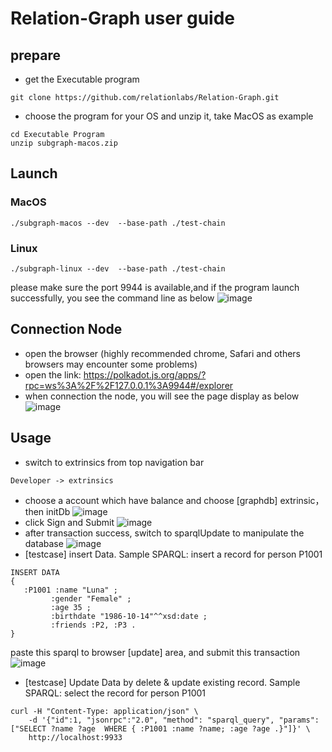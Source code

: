 # Relation-Graph user guide
## prepare
- get the Executable program 
```shell
git clone https://github.com/relationlabs/Relation-Graph.git
```
- choose the program for your OS and unzip it, take MacOS as example
```shell
cd Executable Program
unzip subgraph-macos.zip
```
## Launch
### MacOS
```shell
./subgraph-macos --dev  --base-path ./test-chain
```
### Linux
```shell
./subgraph-linux --dev  --base-path ./test-chain
```
please make sure the port 9944 is available,and if the program launch successfully, you see the command line as below
![image](https://user-images.githubusercontent.com/91399393/176400350-874d2ebe-c01b-47af-9f3e-8fc7dcd17b7d.png)

## Connection Node
- open the browser (highly recommended chrome, Safari and others browsers may encounter some problems)
- open the link: https://polkadot.js.org/apps/?rpc=ws%3A%2F%2F127.0.0.1%3A9944#/explorer
- when connection the node, you will see the page display as below
![image](https://user-images.githubusercontent.com/91399393/176409173-c464e241-a6e5-4609-b9a6-21a61b37753f.png)


## Usage
- switch to extrinsics from top navigation bar
```shell 
Developer -> extrinsics
```
- choose a account which have balance and choose [graphdb] extrinsic，then initDb
![image](https://user-images.githubusercontent.com/91399393/176415644-857882ac-5eda-43a5-8082-e985aa518bd9.png)
- click Sign and Submit
![image](https://user-images.githubusercontent.com/91399393/176415961-9814c3f1-52dd-4215-a873-a2cf261a1fbb.png)
- after transaction success, switch to sparqlUpdate to manipulate the database
![image](https://user-images.githubusercontent.com/91399393/176416651-8318b78e-8373-4f70-9cff-7a83ad496c01.png)
- [testcase] insert Data. Sample SPARQL: insert a record for person P1001
```
INSERT DATA
{
   :P1001 :name "Luna" ;
         :gender "Female" ;
         :age 35 ;
         :birthdate "1986-10-14"^^xsd:date ;
         :friends :P2, :P3 .
}
```
paste this sparql to browser [update] area, and submit this transaction
![image](https://user-images.githubusercontent.com/91399393/176417734-9100574b-df72-4088-84dc-e1c65c6f937a.png)

- [testcase] Update Data by delete & update existing record. Sample SPARQL: select the record for person P1001
```
curl -H "Content-Type: application/json" \
    -d '{"id":1, "jsonrpc":"2.0", "method": "sparql_query", "params": ["SELECT ?name ?age  WHERE { :P1001 :name ?name; :age ?age .}"]}' \
    http://localhost:9933
```
